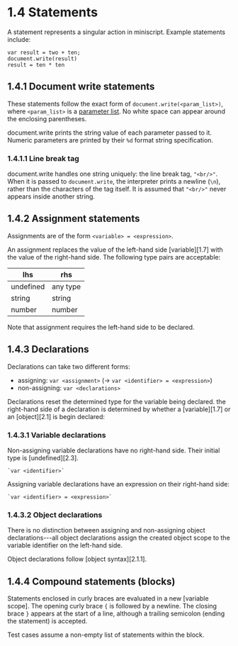 # 1.4 Statements

A statement represents a singular action in miniscript. Example statements
include:

    var result = two + ten;
    document.write(result)
    result = ten * ten


## 1.4.1 Document write statements
These statements follow the exact form of `document.write(<param_list>)`, where
`<param_list>` is a [parameter list][1.6]. No white space can appear around the
enclosing parentheses.

document.write prints the string value of each parameter passed to it. Numeric
parameters are printed by their `%d` format string specification.

### 1.4.1.1 Line break tag
document.write handles one string uniquely: the line break tag, `"<br/>"`.
When it is passed to `document.write`, the interpreter prints a newline (`\n`),
rather than the characters of the tag itself. It is assumed that `"<br/>"`
never appears inside another string.


## 1.4.2 Assignment statements
Assignments are of the form `<variable> = <expression>`.

An assignment replaces the value of the left-hand side [variable][1.7] with the
value of the right-hand side. The following type pairs are acceptable:

| lhs         | rhs           |
| ----------- | ------------- |
| undefined   | any type      |
| string      | string        |
| number      | number        |

Note that assignment requires the left-hand side to be declared.


## 1.4.3 Declarations
Declarations can take two different forms:

- assigning: `var <assignment>` (-> `var <identifier> = <expression>`)
- non-assigning: `var <declarations>`

Declarations reset the determined type for the variable being declared. the
right-hand side of a declaration is determined by whether a [variable][1.7] or
an [object][2.1] is begin declared:

### 1.4.3.1 Variable declarations
Non-assigning variable declarations have no right-hand side. Their initial type
is [undefined][2.3].

    `var <identifier>`

Assigning variable declarations have an expression on their right-hand side:

    `var <identifier> = <expression>`

### 1.4.3.2 Object declarations
There is no distinction between assigning and non-assigning object
declarations---all object declarations assign the created object scope to the
variable identifier on the left-hand side.

Object declarations follow [object syntax][2.1.1].


## 1.4.4 Compound statements (blocks)
Statements enclosed in curly braces are evaluated in a new [variable scope].
The opening curly brace `{` is followed by a newline. The closing brace `}`
appears at the start of a line, although a trailing semicolon (ending the
statement) is accepted.

Test cases assume a non-empty list of statements within the block.

[1.1.1]: 1.1_tokens.md#111-identifiers
[1.4.2]: #142-assignment-statements
[1.5]: 1.5_expressions.md
[1.6]: 1.6_paramlist.md
